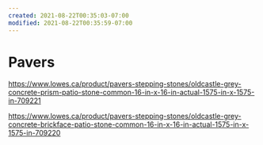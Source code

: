 ```yaml
---
created: 2021-08-22T00:35:03-07:00
modified: 2021-08-22T00:35:59-07:00
---
```


# Pavers

https://www.lowes.ca/product/pavers-stepping-stones/oldcastle-grey-concrete-prism-patio-stone-common-16-in-x-16-in-actual-1575-in-x-1575-in-709221

https://www.lowes.ca/product/pavers-stepping-stones/oldcastle-grey-concrete-brickface-patio-stone-common-16-in-x-16-in-actual-1575-in-x-1575-in-709220
